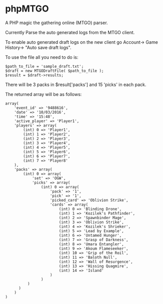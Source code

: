 # phpMTGO
A PHP magic the gathering online (MTGO) parser. 

Currently Parse the auto generated logs from the MTGO client.

To enable auto generated draft logs on the new client go
Account-> Game History-> "Auto save draft logs".

To use the file all you need to do is:
```
$path_to_file = 'sample_draft.txt';
$draft = new MTGODraftFile( $path_to_file );
$result = $draft->results;
```
There will be 3 packs in $result['packs']
and
15 'picks' in each pack.

The returned array will be as follows:
```
array(
	'event_id' => '9488616',
	'date' => '10/03/2016',
	'time' => '15:48',
	'active_player' => 'Player1',
	'players' => array(
		(int) 0 => 'Player1',
		(int) 1 => 'Player2',
		(int) 2 => 'Player3',
		(int) 3 => 'Player4',
		(int) 4 => 'Player5',
		(int) 5 => 'Player6',
		(int) 6 => 'Player7',
		(int) 7 => 'Player8'
	),
	'packs' => array(
		(int) 0 => array(
			'set' => 'OGW',
			'picks' => array(
				(int) 0 => array(
					'pack' => '1',
					'pick' => '1',
					'picked_card' => 'Oblivion Strike',
					'cards' => array(
						(int) 0 => 'Blinding Drone',
						(int) 1 => 'Kozilek's Pathfinder',
						(int) 2 => 'Spawnbinder Mage',
						(int) 3 => 'Oblivion Strike',
						(int) 4 => 'Kozilek's Shrieker',
						(int) 5 => 'Lead by Example',
						(int) 6 => 'Untamed Hunger',
						(int) 7 => 'Grasp of Darkness',
						(int) 8 => 'Umara Entangler',
						(int) 9 => 'Akoum Flameseeker',
						(int) 10 => 'Grip of the Roil',
						(int) 11 => 'Baloth Null',
						(int) 12 => 'Wall of Resurgence',
						(int) 13 => 'Hissing Quagmire',
						(int) 14 => 'Island'
					)
				)
		  )
	  )
	)
)
```

